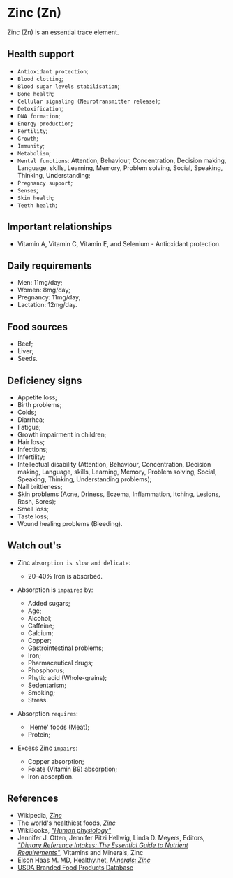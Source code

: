 # Zinc (Zn)
Zinc (Zn) is an essential trace element.

## Health support
- `Antioxidant protection`;
- `Blood clotting`;
- `Blood sugar levels stabilisation`;
- `Bone health`;
- `Cellular signaling (Neurotransmitter release)`;
- `Detoxification`;
- `DNA formation`;
- `Energy production`;
- `Fertility`;
- `Growth`;
- `Immunity`;
- `Metabolism`;
- `Mental functions`: Attention, Behaviour, Concentration, Decision making, Language, skills, Learning, Memory, Problem solving, Social, Speaking, Thinking, Understanding;
- `Pregnancy support`;
- `Senses`;
- `Skin health`;
- `Teeth health`;

## Important relationships
- Vitamin A, Vitamin C, Vitamin E, and Selenium - Antioxidant protection.

## Daily requirements
- Men: 11mg/day;
- Women: 8mg/day;
- Pregnancy: 11mg/day;
- Lactation: 12mg/day.

## Food sources
- Beef;
- Liver;
- Seeds.

## Deficiency signs
- Appetite loss;
- Birth problems;
- Colds;
- Diarrhea;
- Fatigue;
- Growth impairment in children;
- Hair loss;
- Infections;
- Infertility;
- Intellectual disability (Attention, Behaviour, Concentration, Decision making, Language, skills, Learning, Memory, Problem solving, Social, Speaking, Thinking, Understanding problems);
- Nail brittleness;
- Skin problems (Acne, Driness, Eczema, Inflammation, Itching, Lesions, Rash, Sores);
- Smell loss;
- Taste loss;
- Wound healing problems (Bleeding).

## Watch out's
- Zinc `absorption is slow and delicate`:
	- 20-40% Iron is absorbed.

- Absorption is `impaired` by:
    - Added sugars;
    - Age;
    - Alcohol;
    - Caffeine;
    - Calcium;
    - Copper;
    - Gastrointestinal problems;
    - Iron;
    - Pharmaceutical drugs;
    - Phosphorus;
    - Phytic acid (Whole-grains);
    - Sedentarism;
    - Smoking;
    - Stress.

- Absorption `requires`:
    - 'Heme' foods (Meat);
	- Protein;

- Excess Zinc `impairs`:
    - Copper absorption;
    - Folate (Vitamin B9) absorption;
    - Iron absorption.

## References
- Wikipedia, [_Zinc_](https://en.wikipedia.org/wiki/Zinc)
- The world's healthiest foods, [_Zinc_](http://www.whfoods.com/genpage.php?tname=nutrient&dbid=115)
- WikiBooks, [_"Human physiology"_](https://en.wikibooks.org/wiki/Human_Physiology/Nutrition#Minerals)
- Jennifer J. Otten, Jennifer Pitzi Hellwig, Linda D. Meyers, Editors, [_"Dietary Reference Intakes: The Essential Guide to Nutrient Requirements"_](https://www.amazon.com/Dietary-Reference-Intakes-Essential-Requirements/dp/0309157420), Vitamins and Minerals, Zinc
- Elson Haas M. MD, Healthy.net, [_Minerals: Zinc_](http://www.healthy.net/Health/Article/Zinc/2071/1)
- [USDA Branded Food Products Database](https://ndb.nal.usda.gov/ndb/nutrients/report/nutrientsfrm?max=1000&offset=0&totCount=0&nutrient1=309&nutrient2=&nutrient3=&subset=0&sort=c&measureby=g)